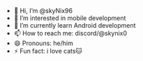 - 👋 Hi, I’m @skyNix96
- 👀 I’m interested in mobile development
- 🌱 I’m currently learn Android development
- 📫 How to reach me: discord/@skynix0
- 😄 Pronouns: he/him
- ⚡ Fun fact: i love cats🐱
